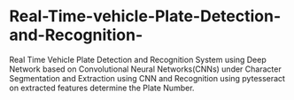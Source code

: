 # Real-Time-vehicle-Plate-Detection-and-Recognition-
 Real Time Vehicle Plate Detection and Recognition System using Deep Network based on Convolutional Neural Networks(CNNs) under Character Segmentation and Extraction  using CNN and Recognition using pytesseract on extracted features determine the Plate Number.
